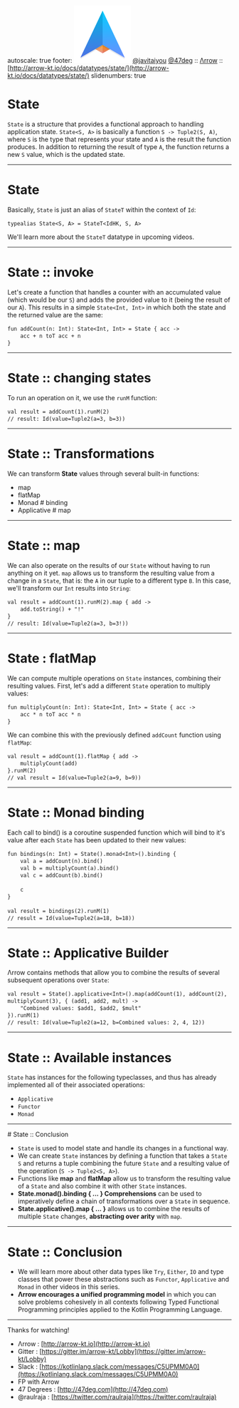 autoscale: true
footer: ![Arrow](arrow-brand-128x128.png) [@javitaiyou](https://twitter.com/javitaiyou) [@47deg](https://twitter.com/47deg) :: [Λrrow](http://arrow-kt.io) :: [http://arrow-kt.io/docs/datatypes/state/](http://arrow-kt.io/docs/datatypes/state/)
slidenumbers: true

# State

`State` is a structure that provides a functional approach to handling application state. `State<S, A>` is basically a function `S -> Tuple2(S, A)`, where `S` is the type that represents your state and `A` is the result the function produces. In addition to returning the result of type `A`, the function returns a new `S` value, which is the updated state.

---

# State

Basically, `State` is just an alias of `StateT` within the context of `Id`:

```
typealias State<S, A> = StateT<IdHK, S, A>
```

We'll learn more about the `StateT` datatype in upcoming videos.

--- 

# State :: invoke

Let's create a function that handles a counter with an accumulated value (which would be our `S`) and adds the provided value to it (being the result of our `A`). This results in a simple `State<Int, Int>` in which both the state and the returned value are the same:

```
fun addCount(n: Int): State<Int, Int> = State { acc ->
    acc + n toT acc + n
}

```

---

# State :: changing states

To run an operation on it, we use the `runM` function:

```
val result = addCount(1).runM(2)
// result: Id(value=Tuple2(a=3, b=3))
```

---

# State :: Transformations

We can transform __State__ values through several built-in functions:
- map
- flatMap
- Monad # binding
- Applicative # map

---

# State :: map

We can also operate on the results of our `State` without having to run anything on it yet. `map` allows us to transform the resulting value from a change in a `State`, that is: the `A` in our tuple to a different type `B`. In this case, we'll transform our `Int` results into `String`:

```
val result = addCount(1).runM(2).map { add ->
	add.toString() + "!" 
}
// result: Id(value=Tuple2(a=3, b=3!))
```

---

# State : flatMap

We can compute multiple operations on `State` instances, combining their resulting values. First, let's add a different `State` operation to multiply values:

```
fun multiplyCount(n: Int): State<Int, Int> = State { acc ->
    acc * n toT acc * n
}
```

We can combine this with the previously defined `addCount` function using `flatMap`:

```
val result = addCount(1).flatMap { add ->
    multiplyCount(add)
}.runM(2)
// val result = Id(value=Tuple2(a=9, b=9))
```

---

# State :: Monad binding

Each call to bind() is a coroutine suspended function which will bind to it's value after each `State` has been updated to their new values:

```
fun bindings(n: Int) = State().monad<Int>().binding {
    val a = addCount(n).bind()
    val b = multiplyCount(a).bind()
    val c = addCount(b).bind()

    c
}

val result = bindings(2).runM(1)
// result = Id(value=Tuple2(a=18, b=18))
```

---

# State :: Applicative Builder

Λrrow contains methods that allow you to combine the results of several subsequent operations over `State`:

```
val result = State().applicative<Int>().map(addCount(1), addCount(2), multiplyCount(3), { (add1, add2, mult) ->
    "Combined values: $add1, $add2, $mult"
}).runM(1)
// result: Id(value=Tuple2(a=12, b=Combined values: 2, 4, 12))
```

---

# State :: Available instances

`State` has instances for the following typeclasses, and thus has already implemented all of their associated operations:

- `Applicative`
- `Functor`
- `Monad`

---

# State :: Conclusion

- `State` is used to model state and handle its changes in a functional way.
- We can create `State` instances by defining a function that takes a `State` `S` and returns a tuple combining the future `State` and a resulting value of the operation (`S -> Tuple2<S, A>`).
- Functions like __map__ and __flatMap__ allow us to transform the resulting value of a `State` and also combine it with other `State` instances.
- __State.monad().binding { ... } Comprehensions__ can be used to imperatively define a chain of transformations over a `State` in sequence.
- __State.applicative().map { ... }__ allows us to combine the results of multiple `State` changes, __abstracting over arity__ with `map`.

---

# State :: Conclusion

- We will learn more about other data types like `Try`, `Either`, `IO` and type classes that power these abstractions such as `Functor`, `Applicative` and `Monad` in other videos in this series.
- __Λrrow encourages a unified programming model__ in which you can solve problems cohesively in all contexts following Typed Functional Programming principles applied to the Kotlin Programming Language.

---

Thanks for watching!

- Λrrow : [http://arrow-kt.io](http://arrow-kt.io)
- Gitter : [https://gitter.im/arrow-kt/Lobby](https://gitter.im/arrow-kt/Lobby)
- Slack : [https://kotlinlang.slack.com/messages/C5UPMM0A0](https://kotlinlang.slack.com/messages/C5UPMM0A0)
- FP with Arrow 
- 47 Degrees : [http://47deg.com](http://47deg.com)
- @raulraja : [https://twitter.com/raulraja](https://twitter.com/raulraja)

